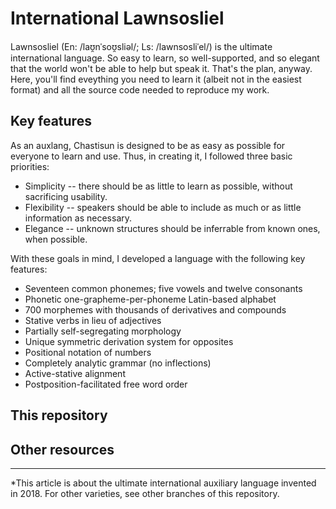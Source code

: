 # International Lawnsosliel

Lawnsosliel (En: /laʊ̯nˈsoʊ̯sliəl/; Ls: /lawnsosliˈel/) is the ultimate international language. So easy to learn, so well-supported, and so elegant that the world won't be able to help but speak it. That's the plan, anyway. Here, you'll find eveything you need to learn it (albeit not in the easiest format) and all the source code needed to reproduce my work.

## Key features

As an auxlang, Chastisun is designed to be as easy as possible for everyone to learn and use. Thus, in creating it, I followed three basic priorities:

* Simplicity -- there should be as little to learn as possible, without sacrificing usability.
* Flexibility -- speakers should be able to include as much or as little information as necessary.
* Elegance -- unknown structures should be inferrable from known ones, when possible.

With these goals in mind, I developed a language with the following key features:

* Seventeen common phonemes; five vowels and twelve consonants
* Phonetic one-grapheme-per-phoneme Latin-based alphabet
* 700 morphemes with thousands of derivatives and compounds
* Stative verbs in lieu of adjectives
* Partially self-segregating morphology
* Unique symmetric derivation system for opposites
* Positional notation of numbers
* Completely analytic grammar (no inflections)
* Active-stative alignment
* Postposition-facilitated free word order

## This repository

## Other resources

______

\*This article is about the ultimate international auxiliary language invented in 2018. For other varieties, see other branches of this repository.
